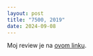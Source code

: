 ```yaml
---
layout: post
title: "7500, 2019"
date: 2024-09-08
---
```


Moj review je na [ovom linku](https://letterboxd.com/pavlesap/film/7500/).
